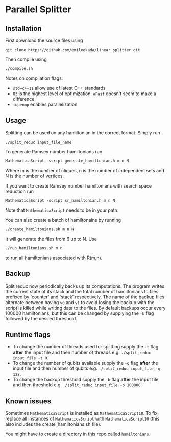 Parallel Splitter
===============
Installation
------------
First download the source files using 

    git clone https://github.com/emileokada/linear_splitter.git

Then compile using

    ./compile.sh

Notes on compilation flags:
- `std=c++11` allow use of latest C++ standards
- `O3` is the highest level of optimization. `oFast` doesn't seem to make a difference
- `fopenmp` enables parallelization

Usage
-----
Splitting can be used on any hamiltonian in the correct format. Simply run 

    ./split_reduc input_file_name

To generate Ramsey number hamiltonians run

    MathematicaScript -script generate_hamiltonian.h m n N

Where m is the number of cliques, n is the number of independent sets and N is the number of vertices.

If you want to create Ramsey number hamiltonians with search space reduction run

    MathematicaScript -script sr_hamiltonian.h m n N

Note that `MathematicaScript` needs to be in your path. 

You can also create a batch of hamiltonains by running

    ./create_hamiltonians.sh m n N

It will generate the files from 6 up to N. Use

    ./run_hamiltonians.sh m n

to run all hamiltonians associated with R(m,n).

Backup
------
Split reduc now periodically backs up its computations. The program writes the current state of its stack and the total number of hamiltonians to files prefixed by 'counter' and 'stack' respectively. The name of the backup files alternate between having `v0` and `v1` to avoid losing the backup with the script is killed while writing data to the files. By default backups occur every 100000 hamiltonians, but this can be changed by supplying the `-b` flag followed by the desired threshold.

Runtime flags
-------------
- To change the number of threads used for splitting supply the `-t` flag **after** the input file and then number of threads e.g. `./split_reduc input_file -t 8`.
- To change the number of qubits available supply the `-q` flag **after** the input file and then number of qubits e.g. `./split_reduc input_file -q 128`.
- To change the backup threshold supply the `-b` flag **after** the input file and then threshold e.g. `./split_reduc input_file -b 100000`.

Known issues
------------
Sometimes `MathematicaScript` is installed as `MathematicaScript10`. To fix, replace all instances of `MathematicaScript` with `MathematicaScript10` (this also includes the create_hamiltonians.sh file).

You might have to create a directory in this repo called `hamiltonians`.
